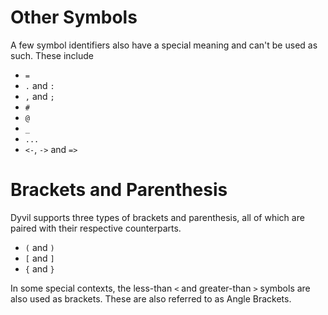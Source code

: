 # Other Symbols

A few symbol identifiers also have a special meaning and can't be used as such. These include

* `=`
* `.` and `:`
* `,` and `;`
* `#`
* `@`
* `_`
* `...`
* `<-`, `->` and `=>`

# Brackets and Parenthesis

Dyvil supports three types of brackets and parenthesis, all of which are paired with their respective counterparts.

* `(` and `)`
* `[` and `]`
* `{` and `}`

In some special contexts, the less-than `<` and greater-than `>` symbols are also used as brackets. These are also referred to as Angle Brackets.

